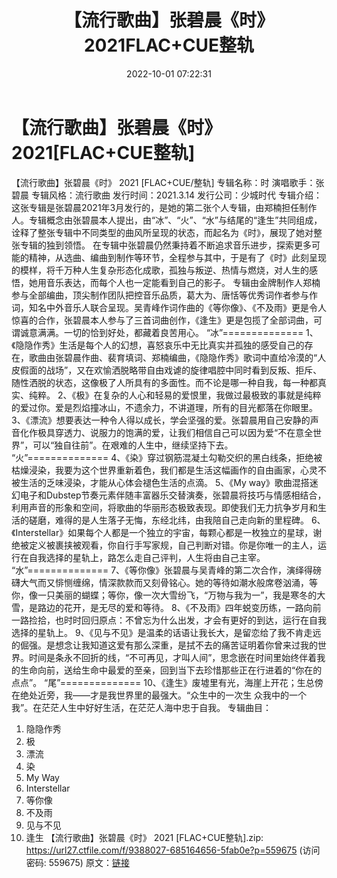 ﻿---
title: 【流行歌曲】张碧晨《时》2021FLAC+CUE整轨
date: 2022-10-01 07:22:31
categories: APE、FLAC、MP3
tags: None
---
# 【流行歌曲】张碧晨《时》2021[FLAC+CUE整轨]

【流行歌曲】张碧晨《时》 2021 [FLAC+CUE/整轨]
专辑名称：时
演唱歌手：张碧晨
专辑风格：流行歌曲
发行时间：2021.3.14
发行公司：少城时代
专辑介绍：
这张专辑是张碧晨2021年3月发行的，是她的第二张个人专辑，由郑楠担任制作人。专辑概念由张碧晨本人提出，由“冰”、“火”、“水”与结尾的“逢生”共同组成，诠释了整张专辑中不同类型的曲风所呈现的状态，而起名为《时》，展现了她对整张专辑的独到领悟。
在专辑中张碧晨仍然秉持着不断追求音乐进步，探索更多可能的精神，从选曲、编曲到制作等环节，全程参与其中，于是有了《时》此刻呈现的模样，将千万种人生复杂形态化成歌，孤独与叛逆、热情与燃烧，对人生的感悟，她用音乐表达，而每个人也一定能看到自己的影子。
专辑由金牌制作人郑楠参与全部编曲，顶尖制作团队把控音乐品质，葛大为、唐恬等优秀词作者参与作词，知名中外音乐人联合呈现。吴青峰作词作曲的《等你像》、《不及雨》更是令人惊喜的合作，张碧晨本人参与了三首词曲创作，《逢生》更是包揽了全部词曲，可谓诚意满满。一切的恰到好处，都藏着良苦用心。
“冰”==============
1、《隐隐作秀》生活是每个人的幻想，喜怒哀乐中无比真实并孤独的感受自己的存在，歌曲由张碧晨作曲、裴育填词、郑楠编曲，《隐隐作秀》歌词中直给冷漠的“人皮假面的战场”，又在欢愉洒脱略带自由戏谑的旋律唱腔中同时看到反叛、拒斥、随性洒脱的状态，这像极了人所具有的多面性。而不论是哪一种自我，每一种都真实、纯粹。
2、《极》在复杂的人心和轻易的爱恨里，我做过最极致的事就是纯粹的爱过你。爱是烈焰撞冰山，不遗余力，不讲道理，所有的目光都落在你眼里。
3、《漂流》想要表达一种令人得以成长，学会坚强的爱。张碧晨用自己安静的声音化作极具穿透力、说服力的饱满的爱，让我们相信自己可以因为爱“不在意全世界”，可以“独自往前”。在艰难的人生中，继续坚持下去。
“火”==============
4、《染》穿过钢筋混凝土勾勒交织的黑白线条，拒绝被枯燥浸染，我要为这个世界重新着色，我们都是生活这幅画作的自由画家，心灵不被生活的乏味浸染，才能从心体会褪色生活的点滴。
5、《My
way》歌曲混搭迷幻电子和Dubstep节奏元素伴随丰富器乐交替演奏，张碧晨将技巧与情感相结合，利用声音的形象和空间，将歌曲的华丽形态极致表现。即使我们无力抗争岁月和生活的磋磨，难得的是人生落子无悔，东经北纬，由我陪自己走向新的里程碑。
6、《Interstellar》如果每个人都是一个独立的宇宙，每颗心都是一枚独立的星球，谢绝被定义被裹挟被观看，你自行手写家规，自己判断对错。你是你唯一的主人，运行在自我选择的星轨上，路怎么走自己评判，人生将由自己主宰。
“水”==============
7、《等你像》张碧晨与吴青峰的第二次合作，演绎得磅礴大气而又悱恻缠绵，情深款款而又刻骨铭心。她的等待如潮水般席卷汹涌，等你，像一只美丽的蝴蝶；等你，像一次大雪纷飞，“万物与我为一”，我是寒冬的大雪，是路边的花开，是无尽的爱和等待。
8、《不及雨》四年蜕变历练，一路向前一路捡拾，也时时回归原点：不曾忘为什么出发，才会有更好的到达，运行在自我选择的星轨上。
9、《见与不见》是温柔的话语让我长大，是留恋给了我不肯走远的倔强。是想念让我知道这爱有那么深重，是拭不去的痛苦证明着你曾来过我的世界。时间是条永不回折的线，“不可再见，才叫人间”，思念嵌在时间里始终伴着我的生命向前，送给生命中最爱的至亲，回到当下去珍惜那些正在行进着的“你在的点点”。
“尾”==============
10、《逢生》废墟里有光，海崖上开花；生总傍在绝处近旁，我——才是我世界里的最强大。“众生中的一次生
众我中的一个我”。在茫茫人生中好好生活，在茫茫人海中忠于自我。
专辑曲目：
01. 隐隐作秀
02. 极
03. 漂流
04. 染
05. My Way
06. Interstellar
07. 等你像
08. 不及雨
09. 见与不见
10. 逢生
【流行歌曲】张碧晨《时》 2021 [FLAC+CUE整轨].zip:
https://url27.ctfile.com/f/9388027-685164656-5fab0e?p=559675
(访问密码: 559675)
原文：[链接](https://blog.sina.com.cn/s/blog_1647c7e7601030zoq.html)